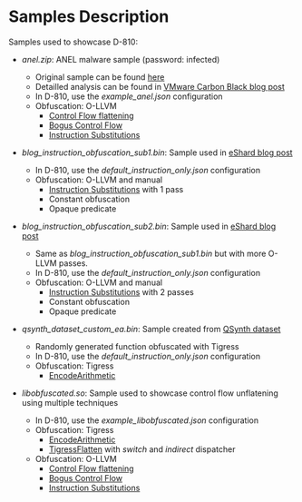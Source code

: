 # Samples Description

Samples used to showcase D-810:
* *anel.zip*: ANEL malware sample (password: infected)
    * Original sample can be found [here](https://github.com/malrev/ABD)
    * Detailled analysis can be found in [VMware Carbon Black blog post](https://www.carbonblack.com/blog/defeating-compiler-level-obfuscations-used-in-apt10-malware/)
    * In D-810, use the *example_anel.json* configuration
    * Obfuscation: O-LLVM 
        * [Control Flow flattening](https://github.com/obfuscator-llvm/obfuscator/wiki/Control-Flow-Flattening)
        * [Bogus Control Flow](https://github.com/obfuscator-llvm/obfuscator/wiki/Bogus-Control-Flow)
        * [Instruction Substitutions](https://github.com/obfuscator-llvm/obfuscator/wiki/Instructions-Substitution)

* *blog_instruction_obfuscation_sub1.bin*: Sample used in [eShard blog post](https://eshard.com/posts/d810_blog_post_1/)
    * In D-810, use the *default_instruction_only.json* configuration
    * Obfuscation: O-LLVM and manual
        * [Instruction Substitutions](https://github.com/obfuscator-llvm/obfuscator/wiki/Instructions-Substitution) with 1 pass
        * Constant obfuscation
        * Opaque predicate

* *blog_instruction_obfuscation_sub2.bin*: Sample used in [eShard blog post](https://eshard.com/posts/d810_blog_post_1/)
    * Same as *blog_instruction_obfuscation_sub1.bin* but with more O-LLVM passes. 
    * In D-810, use the *default_instruction_only.json* configuration
    * Obfuscation: O-LLVM and manual
        * [Instruction Substitutions](https://github.com/obfuscator-llvm/obfuscator/wiki/Instructions-Substitution) with 2 passes
        * Constant obfuscation
        * Opaque predicate

* *qsynth_dataset_custom_ea.bin*: Sample created from [QSynth dataset](https://github.com/werew/qsynth-artifacts/)
    * Randomly generated function obfuscated with Tigress
    * In D-810, use the *default_instruction_only.json* configuration
    * Obfuscation: Tigress
        * [EncodeArithmetic](https://tigress.wtf/encodeArithmetic.html) 

* *libobfuscated.so*: Sample used to showcase control flow unflatening using multiple techniques
    * In D-810, use the *example_libobfuscated.json* configuration
    * Obfuscation: Tigress
        * [EncodeArithmetic](https://tigress.wtf/encodeArithmetic.html) 
        * [TigressFlatten](https://tigress.wtf/flatten.html) with *switch* and *indirect* dispatcher
    * Obfuscation: O-LLVM 
        * [Control Flow flattening](https://github.com/obfuscator-llvm/obfuscator/wiki/Control-Flow-Flattening)
        * [Bogus Control Flow](https://github.com/obfuscator-llvm/obfuscator/wiki/Bogus-Control-Flow)
        * [Instruction Substitutions](https://github.com/obfuscator-llvm/obfuscator/wiki/Instructions-Substitution)

